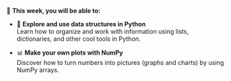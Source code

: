 🌟 **This week, you will be able to:**

- 📂 **Explore and use data structures in Python**  
  Learn how to organize and work with information using lists, dictionaries, and other cool tools in Python.  

- 📊 **Make your own plots with NumPy**  
  Discover how to turn numbers into pictures (graphs and charts) by using NumPy arrays.  

